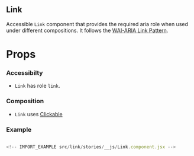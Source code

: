 ## Link

Accessible `Link` component that provides the required aria role when used under
different compositions. It follows the
[WAI-ARIA Link Pattern](https://www.w3.org/TR/wai-aria-practices-1.2/#link).

# Props

<!-- INJECT_PROPS src/link -->

### Accessibilty

- `Link` has role `link`.

### Composition

- `Link` uses
  [Clickable](https://github.com/reakit/reakit/blob/master/docs/clickable)

### Example

```js

<!-- IMPORT_EXAMPLE src/link/stories/__js/Link.component.jsx -->

```

